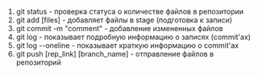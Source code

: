 1. git status - проверка статуса о количестве файлов в репозитории
2. git add [files] - добавляет файлы в stage (подготовка к записи)
3. git commit -m "comment" - добавление измененных файлов
4. git log - показывает подробную информацию о записях (commit'ах)
5. git log --oneline - показывает краткую информацию о  commit'ах
6. git push [rep_link] [branch_name] - отправление файлов в репозиторий
